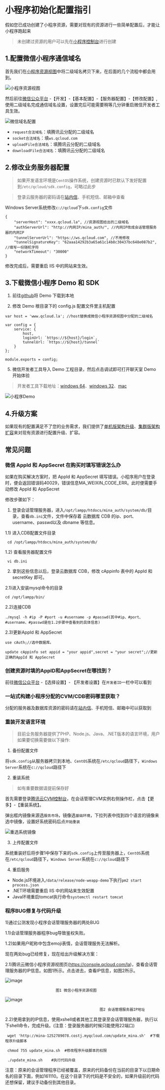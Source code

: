 # 小程序初始化配置指引

假如您已成功创建了小程序资源，需要对现有的资源进行一些简单配置后，才能让小程序跑起来
>未创建过资源的用户可以先在[小程序控制台](https://console.qcloud.com/la)进行创建


## 1.配置微信小程序通信域名

首先我们在[小程序资源视图](https://console.qcloud.com/la)中将二级域名拷贝下来，在后面的几个流程中都会用到。

![小程序资源视图](https://mc.qcloudimg.com/static/img/95d83cc575c1aabc66cbdcaf63bc8619/18.png)

然后前往[微信公众平台](https://mp.weixin.qq.com) -【开发】-【基本配置】-【服务器配置】-【修改配置】,使用二级域名完成通信域名设置，设置完后可能需要稍等几分钟重启微信开发者工具生效。

![微信域名配置](https://imgcache.qq.com/open_proj/proj_qcloud_v2/wechat_mc/css/img/doc/1.jpg)

- `request合法域名`：填腾讯云分配的二级域名
- `socket合法域名`：填`ws.qcloud.com`
- `uploadFile合法域名`：填腾讯云分配的二级域名
- `downloadFile合法域名`：填腾讯云分配的二级域名


## 2.修改业务服务器配置

>如果开发语言环境是`CentOS`操作系统，创建资源时已默认下发好配置到`/etc/qcloud/sdk.config`，可略过此步

>登录云服务器的密码请在[站内信](https://console.qcloud.com/message)、手机短信、邮箱中查看

Windows Server系统修改`c://qcloud`下`sdk.config`文件

```
{
    "serverHost": "xxxx.qcloud.la", //资源视图给出的二级域名
    "authServerUrl": "http://内网IP/mina_auth/", //内网IP改成会话管理服务器的内网IP
    "tunnelServerUrl": "https://ws.qcloud.com", //不用修改
    "tunnelSignatureKey": "62aaa14292b3a65a61c14b8c30437bc648e087b2", //填写一份随机字符
    "networkTimeout": "30000"
}
```

修改完成后，需要重启 IIS 中的网站来生效。


## 3.下载微信小程序 Demo 和 SDK

1) 前往[github](https://github.com/tencentyun/qcloud-weapp-client-demo)将 Demo 下载到本地

2) 修改 Demo 根目录下的 config.js 配置文件里主机配置

```
var host = 'www.qcloud.la'; //host替换成微信小程序资源视图中分配的二级域名

var config = {
    service: {
        host,
        loginUrl: `https://${host}/login`,
        tunnelUrl: `https://${host}/tunnel`
    }
};

module.exports = config;
```

5) 微信开发者工具导入 Demo 工程目录，然后点击调试即可打开聊天室 Demo 开始体验

>开发者工具下载地址：[windows 64](https://servicewechat.com/wxa-dev-logic/download_redirect?type=x64&from=mpwiki&t=1476434677599)、[windows 32](https://servicewechat.com/wxa-dev-logic/download_redirect?type=ia32&from=mpwiki&t=1476434677599)、[mac](https://servicewechat.com/wxa-dev-logic/download_redirect?type=darwin&from=mpwiki&t=1476434677599)

![小程序Demo](https://imgcache.qq.com/open_proj/proj_qcloud_v2/wechat_mc/css/img/doc/3.jpg)


## 4.升级方案
如果现有的配置满足不了您的业务需求，我们提供了[单机版架构升级](https://github.com/tencentyun/weapp-doc/blob/master/medium_solution.md)、[集群版架构扩容](https://github.com/tencentyun/weapp-doc/blob/master/large_solution.md)来对现有资源进行配置升级、扩容。


## 常见问题

### 微信 AppId 和 AppSecret 在购买时填写错误怎么办

如果在购买解决方案时，把 AppId 和 AppSecret 填写错误。小程序用户在登录时，便会返回错误码40029，错误信息MA_WEIXIN_CODE_ERR。此时便需要手动修改 AppId 和 AppSecret

修改步骤如下：

1) 登录会话管理服务器，进入`/opt/lampp/htdocs/mina_auth/system/db/`目录，查看`db.ini`文件，文件中保存着 云数据库 CDB 的ip、port、username、passwd以及 dbname 等信息。

1.1) 进入CDB配置文件目录

     cd /opt/lampp/htdocs/mina_auth/system/db/
     
1.2) 查看服务器配置文件

     vi db.ini

2) 拿到这些信息以后，登录云数据库 CDB，修改 cAppinfo 表中的 AppId 和 secretKey 即可。

2.1)进入安装mysql命令的目录

    cd /opt/lampp/bin/
    
2.2)连接CDB

    ./mysql -h #ip -P #port -u #username -p #passwd(其中#ip、#port、#username、#passwd是在1.2步骤中查看到的具体信息)
    
2.3)更新AppId 和 AppSecret

    use cAuth;//选中数据库。
    
	update cAppinfo set appid = "your appid",secret = "your secret";//更新正确的AppId 和 AppSecret

### 创建资源时填的AppID和AppSecret在哪找到？

前往[微信公众平台](https://mp.weixin.qq.com) -【选择设置】- 【开发者设置】在`开发者ID`一栏中可以看到

### 一站式构建小程序分配的CVM/CDB密码哪里获取？

分配的服务器及数据库资源的密码请在[站内信](https://console.qcloud.com/message)、手机短信、邮箱中可以获取到


### 重装开发语言环境

> 目前业务服务器提供了PHP、Node.js、Java、.NET版本的语言环境，用户如果要切换需要做以下操作:

1) 备份配置文件

将`sdk.config`从服务器拷贝到本地、`CentOS`系统在`/etc/qcloud`路径下，`Windows Server`系统在`c://qcloud`路径下

2) 重装系统

> 如有重要数据请提前保存好

首先需要登录[腾讯云CVM控制台](https://console.qcloud.com/cvm)，在会话管理CVM实例右侧操作栏，点击【更多】-【重装系统】。

弹出框内镜像来源选`服务市场`，镜像选`基础环境`，下拉列表中找到四个语言的镜像来选中镜像，设置好系统密码后点`开始重装`

![重选系统镜像](https://mc.qcloudimg.com/static/img/57da50a2f470d7186020b4e39f5ea15a/22.png)

3) 上传配置文件

系统重装好后将步骤1中保存下来的`sdk.config`上传至服务器上，`CentOS`系统在`/etc/qcloud`路径下，`Windows Server`系统在`c://qcloud`路径下

4) 重启服务

- Node.js环境进入`/data/release/node-weapp-demo`下执行`pm2 start process.json`
- .NET环境需要重启 IIS 中的网站来生效配置
- Java环境重启tomcat执行命令`systemctl restart tomcat`

### 程序BUG修复与代码升级

1)通过公测发现小程序会话管理服务器的两处BUG

1.1)会话管理服务器程序bug导致鉴权失败。

1.2)如果用户昵称中包含emoji表情，会话管理服务无法解析。

现在两处bug已经修复，现在给出升级解决方案：

2.1)腾讯云微信小程序资源视图页(https://console.qcloud.com/la)，查看会话管理服务器的IP信息。如图1所示。点击进去，查看IP信息，如图2所示。

![image](https://cloud.githubusercontent.com/assets/12195370/20167547/37ad1042-a757-11e6-878d-54371a3be01e.png)
                                               
					       图1 微信小程序资源视图
					  
![image](https://cloud.githubusercontent.com/assets/12195370/20167593/6aa45b90-a757-11e6-8348-7d48e1e9b3f3.png)

                                               图2 会话管理服务器IP地址
					       
2.2)使用拿到的IP信息，使用xshell或者其他工具登录至会话管理服务器，执行以下shell命令，完成升级。(注意：登录服务器的时候只能使用22端口)

     wget 'http://mina-1252789078.costj.myqcloud.com/update_mina.sh'  #下载程序升级脚本

     chmod 755 update_mina.sh  #修改程序升级脚本的权限

     ./update_mina.sh    #执行代码升级

注意：原来的会话管理程序已经被覆盖，原来的代码备份在当前的目录下以日期命名的目录下面，例如161110。在这个目录下的代码是不安全的，如果升级前的代码还想保留，建议手动备份到其他目录。
